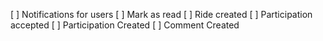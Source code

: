 [ ] Notifications for users
[ ] Mark as read
[ ] Ride created
[ ] Participation accepted
[ ] Participation Created
[ ] Comment Created

